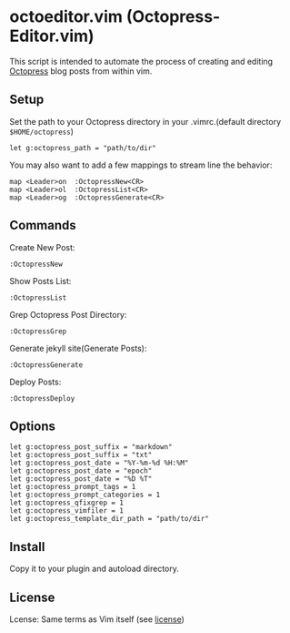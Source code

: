 octoeditor.vim (Octopress-Editor.vim)
============

This script is intended to automate the process of creating and editing [Octopress](http://octopress.org/) blog posts from within vim.

Setup
------------
Set the path to your Octopress directory in your .vimrc.(default directory `$HOME/octopress`)

    let g:octopress_path = "path/to/dir"

You may also want to add a few mappings to stream line the behavior:

    map <Leader>on  :OctopressNew<CR>
    map <Leader>ol  :OctopressList<CR>
    map <Leader>og  :OctopressGenerate<CR>

Commands
------------

Create New Post:

    :OctopressNew

Show Posts List:

    :OctopressList

Grep Octopress Post Directory:

    :OctopressGrep

Generate jekyll site(Generate Posts):

    :OctopressGenerate

Deploy Posts:

    :OctopressDeploy

Options
------------

    let g:octopress_post_suffix = "markdown"
    let g:octopress_post_suffix = "txt"
    let g:octopress_post_date = "%Y-%m-%d %H:%M"
    let g:octopress_post_date = "epoch"
    let g:octopress_post_date = "%D %T"
    let g:octopress_prompt_tags = 1
    let g:octopress_prompt_categories = 1
    let g:octopress_qfixgrep = 1
    let g:octopress_vimfiler = 1
    let g:octopress_template_dir_path = "path/to/dir"

Install
------------

Copy it to your plugin and autoload directory.

License
------------

Lcense: Same terms as Vim itself (see [license](http://vimdoc.sourceforge.net/htmldoc/uganda.html#license))
